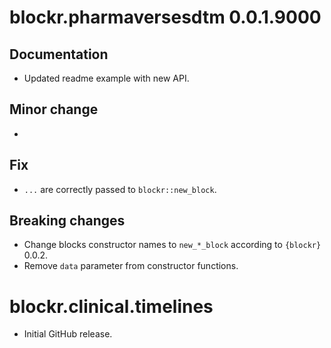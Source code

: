 # blockr.pharmaversesdtm 0.0.1.9000

## Documentation
- Updated readme example with new API.

## Minor change
- 

## Fix
- `...` are correctly passed to `blockr::new_block`.

## Breaking changes
- Change blocks constructor names to `new_*_block` according to `{blockr}` 0.0.2.
- Remove `data` parameter from constructor functions.

# blockr.clinical.timelines

* Initial GitHub release.
